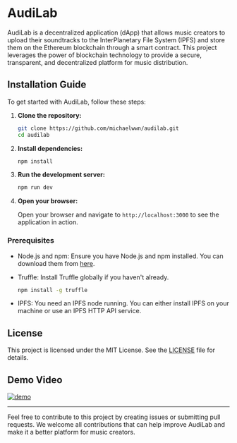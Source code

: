 # AudiLab

AudiLab is a decentralized application (dApp) that allows music creators to upload their soundtracks to the InterPlanetary File System (IPFS) and store them on the Ethereum blockchain through a smart contract. This project leverages the power of blockchain technology to provide a secure, transparent, and decentralized platform for music distribution.

## Installation Guide

To get started with AudiLab, follow these steps:

1. **Clone the repository:**

   ```sh
   git clone https://github.com/michaelwwn/audilab.git
   cd audilab
   ```

2. **Install dependencies:**

   ```sh
   npm install
   ```

3. **Run the development server:**

   ```sh
   npm run dev
   ```

4. **Open your browser:**

   Open your browser and navigate to `http://localhost:3000` to see the application in action.

### Prerequisites

- Node.js and npm: Ensure you have Node.js and npm installed. You can download them from [here](https://nodejs.org/).
- Truffle: Install Truffle globally if you haven't already.

  ```sh
  npm install -g truffle
  ```

- IPFS: You need an IPFS node running. You can either install IPFS on your machine or use an IPFS HTTP API service.

## License

This project is licensed under the MIT License. See the [LICENSE](LICENSE) file for details.

## Demo Video

[![demo](https://img.youtube.com/vi/tdoC1O9di_s/0.jpg)](https://youtu.be/tdoC1O9di_s)

---

Feel free to contribute to this project by creating issues or submitting pull requests. We welcome all contributions that can help improve AudiLab and make it a better platform for music creators.